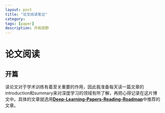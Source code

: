 ```yaml
---
layout: post
title: "论文阅读笔记"
category: 
tags: [paper]
description: 开拓视野
---
```




# 论文阅读

## 开篇

读论文对于学术训练有着至关重要的作用，因此我准备每天读一篇文章的introduction和summary来对深度学习的领域有所了解，再把心得记录在这片博文中。具体的文章就选用[**Deep-Learning-Papers-Reading-Roadmap**](https://github.com/floodsung/Deep-Learning-Papers-Reading-Roadmap)中推荐的文章。